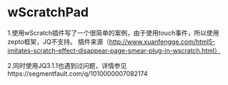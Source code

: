 # wScratchPad
1.使用wScratch插件写了一个很简单的案例，由于使用touch事件，所以使用zepto框架，JQ不支持。
插件来源（http://www.xuanfengge.com/html5-imitates-scratch-effect-disappear-page-smear-plug-in-wscratch.html）

2.同时使用JQ3.1.1也遇到过问题，详情参见https://segmentfault.com/q/1010000007082174
